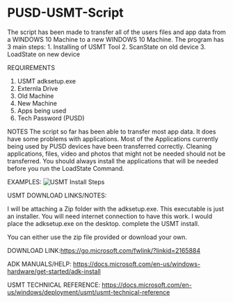 # PUSD-USMT-Script
The script has been made to transfer all of the users files and app data from a WINDOWS 10 Machine to a new WINDOWS 10 Machine.
The program has 3 main steps: 
        1. Installing of USMT Tool 
        2. ScanState on old device
        3. LoadState on new device
        
        
REQUIREMENTS
 1. USMT adksetup.exe 
 2. Externla Drive
 3. Old Machine 
 4. New Machine 
 5. Apps being used
 6. Tech Password (PUSD)

NOTES
The script so far has been able to transfer most app data. It does have some problems with applications. 
Most of the Applications currently being used by PUSD devices have been transferred correctly. 
Cleaning applications, files, video and photos that might not be needed should not be transferred.
You should always install the applications that will be needed before you run the LoadState Command.

EXAMPLES:
![USMT Install Steps](https://user-images.githubusercontent.com/79068398/157495489-30bebe2a-135b-4432-bb56-76b800b2accf.PNG)


USMT DOWNLOAD LINKS/NOTES:

I will be attaching a Zip folder with the adksetup.exe. This executable is just an installer. You will need internet connection to have this work. I would place the adksetup.exe on the desktop. 
complete the USMT install. 

You can either use the zip file provided or download your own. 

DOWNLOAD LINK:https://go.microsoft.com/fwlink/?linkid=2165884

ADK MANUALS/HELP: https://docs.microsoft.com/en-us/windows-hardware/get-started/adk-install

USMT TECHNICAL REFERENCE: https://docs.microsoft.com/en-us/windows/deployment/usmt/usmt-technical-reference
